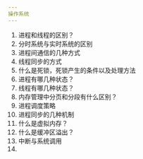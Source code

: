```yaml
---
操作系统
---
```


1. 进程和线程的区别？
2. 分时系统与实时系统的区别
3. 进程间通信的几种方式
4. 线程同步的方式
5. 什么是死锁，死锁产生的条件以及处理方法
6. 进程有哪几种状态？
7. 线程有哪几种状态？
8. 内存管理中分页和分段有什么区别？
9. 进程调度策略
10. 进程同步的几种机制
11. 什么是虚拟内存？
12. 什么是缓冲区溢出？
13. 中断与系统调用
14. 

